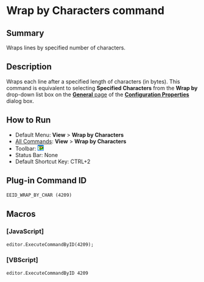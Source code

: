 # Wrap by Characters command

## Summary

Wraps lines by specified number of characters.

## Description

Wraps each line after a specified length of characters (in bytes). This
command is equivalent to selecting **Specified Characters** from the
**Wrap by** drop-down list box
on the [**General** page](../../dlg/properties/general/index)
of the **[Configuration Properties](../../dlg/properties/index)** dialog box.

## How to Run

- Default Menu: **View** \> **Wrap by Characters**
- [All Commands](../tools/all_commands): **View** >
**Wrap by Characters**
- Toolbar: ![](../../images/wrapbychar.png)
- Status Bar: None
- Default Shortcut Key: CTRL+2

## Plug-in Command ID

```
EEID_WRAP_BY_CHAR (4209)
```

## Macros

### \[JavaScript\]

```
editor.ExecuteCommandByID(4209);
```

### \[VBScript\]

```
editor.ExecuteCommandByID 4209
```
